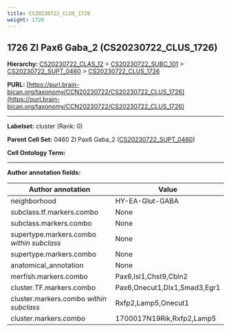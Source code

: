 ```yaml
---
title: CS20230722_CLUS_1726
weight: 1726
---
```

## 1726 ZI Pax6 Gaba_2 (CS20230722_CLUS_1726)
<b>Hierarchy: </b>
[CS20230722_CLAS_12](../CS20230722_CLAS_12) >
[CS20230722_SUBC_101](../CS20230722_SUBC_101) >
[CS20230722_SUPT_0460](../CS20230722_SUPT_0460) >
[CS20230722_CLUS_1726](../CS20230722_CLUS_1726)

**PURL:** [https://purl.brain-bican.org/taxonomy/CCN20230722/CS20230722_CLUS_1726](https://purl.brain-bican.org/taxonomy/CCN20230722/CS20230722_CLUS_1726)

---


**Labelset:** cluster (Rank: 0)

**Parent Cell Set:** 0460 ZI Pax6 Gaba_2 ([CS20230722_SUPT_0460](../CS20230722_SUPT_0460))



**Cell Ontology Term:** 

[MARKER GENES.]: #


---

[TRANSFERRED ANNOTATIONS.]: #


[AUTHOR ANNOTATION FIELDS.]: #


**Author annotation fields:**

| Author annotation | Value |
|-------------------|-------|
|neighborhood|HY-EA-Glut-GABA|
|subclass.tf.markers.combo|None|
|subclass.markers.combo|None|
|supertype.markers.combo _within subclass_|None|
|supertype.markers.combo|None|
|anatomical_annotation|None|
|merfish.markers.combo|Pax6,Isl1,Chst9,Cbln2|
|cluster.TF.markers.combo|Pax6,Onecut1,Dlx1,Smad3,Egr1|
|cluster.markers.combo _within subclass_|Rxfp2,Lamp5,Onecut1|
|cluster.markers.combo|1700017N19Rik,Rxfp2,Lamp5|
